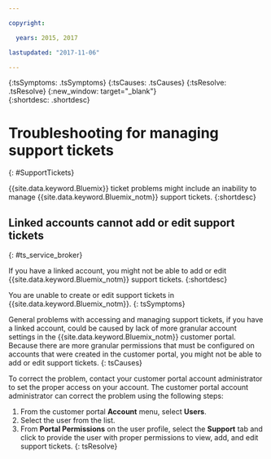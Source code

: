 ```yaml
---

copyright:

  years: 2015, 2017

lastupdated: "2017-11-06"

---
```



{:tsSymptoms: .tsSymptoms}
{:tsCauses: .tsCauses}
{:tsResolve: .tsResolve}
{:new_window: target="_blank"}  
{:shortdesc: .shortdesc}


# Troubleshooting for managing support tickets
{: #SupportTickets}

{{site.data.keyword.Bluemix}} ticket problems might include an inability to manage  {{site.data.keyword.Bluemix_notm}} support tickets.
{:shortdesc}

## Linked accounts cannot add or edit support tickets
{: #ts_service_broker}

If you have a linked account, you might not be able to add or edit {{site.data.keyword.Bluemix_notm}} support tickets.
{:shortdesc}

You are unable to create or edit support tickets in {{site.data.keyword.Bluemix_notm}}.
{: tsSymptoms}

General problems with accessing and managing support tickets, if you have a linked account, could be caused by lack of more granular account settings in the {{site.data.keyword.Bluemix_notm}} customer portal. Because there are more granular permissions that must be configured on accounts that were created in the customer portal, you might not be able to add or edit support tickets.
{: tsCauses}

To correct the problem, contact your customer portal account administrator to set the proper access on your account. The customer portal account administrator can correct the problem using the following steps:

1. From the customer portal **Account** menu, select **Users**.
2. Select the user from the list.
3. From **Portal Permissions** on the user profile, select the **Support** tab and click to provide the user with proper permissions to view, add, and edit support tickets.
{: tsResolve}
